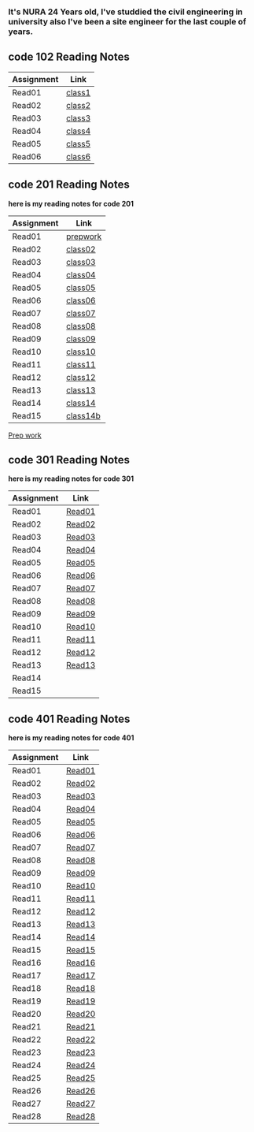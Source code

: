 ### It's NURA 24 Years old, I've studdied the civil engineering in university also I've been a site engineer for the last couple of years.

## **code 102 Reading Notes**

| Assignment | Link                |
| ---------- | ------------------- |
| Read01     | [class1](read01.md) |
| Read02     | [class2](read02.md) |
| Read03     | [class3](read03.md) |
| Read04     | [class4](read04.md) |
| Read05     | [class5](read05.md) |
| Read06     | [class6](read06.md) |

## **code 201 Reading Notes**

**here is my reading notes for code 201**

| Assignment | Link                    |
| ---------- | ----------------------- |
| Read01     | [prepwork](prepwork.md) |
| Read02     | [class02](class02.md)   |
| Read03     | [class03](class03.md)   |
| Read04     | [class04](class04.md)   |
| Read05     | [class05](class05.md)   |
| Read06     | [class06](class06.md)   |
| Read07     | [class07](class07.md)   |
| Read08     | [class08](class08.md)   |
| Read09     | [class09](class09.md)   |
| Read10     | [class10](class10.md)   |
| Read11     | [class11](class11.md)   |
| Read12     | [class12](class12.md)   |
| Read13     | [class13](class13.md)   |
| Read14     | [class14](class14.md)   |
| Read15     | [class14b](class14b.md) |

[Prep work](prepwork.md)

## **code 301 Reading Notes**

**here is my reading notes for code 301**

| Assignment | Link                     |
| ---------- | ------------------------ |
| Read01     | [Read01](301coarse1.md)  |
| Read02     | [Read02](301coarse2.md)  |
| Read03     | [Read03](301coarse3.md)  |
| Read04     | [Read04](301coarse4.md)  |
| Read05     | [Read05](301coarse5.md)  |
| Read06     | [Read06](301coarse6.md)  |
| Read07     | [Read07](301coarse7.md)  |
| Read08     | [Read08](301coarse8.md)  |
| Read09     | [Read09](301coarse9.md)  |
| Read10     | [Read10](301coarse10.md) |
| Read11     | [Read11](301coarse11.md) |
| Read12     | [Read12](301coarse12.md) |
| Read13     | [Read13](301coarse13.md) |
| Read14     |                          |
| Read15     |                          |

## **code 401 Reading Notes**

**here is my reading notes for code 401**

| Assignment | Link                  |
| ---------- | --------------------- |
| Read01     | [Read01](401read1.md) |
| Read02     | [Read02](401read2.md) |
| Read03     | [Read03](401read3.md) |
| Read04     | [Read04](401read4.md) |
| Read05     | [Read05](401read5.md) |
| Read06     | [Read06](401read6.md) |
| Read07     | [Read07](401read7.md) |
| Read08     | [Read08](401read8.md) |
| Read09     | [Read09](401read9.md) |
| Read10     | [Read10](401read10.md) |
| Read11     | [Read11](401read11.md)                     |
| Read12     | [Read12](401read12.md)                      |
| Read13     | [Read13](401read13.md)                      |
| Read14     | [Read14](401read14.md)                     |
| Read15     | [Read15](401read15.md) 
| Read16     | [Read16](401read16.md) 
| Read17     | [Read17](401read17.md)
| Read18     | [Read18](401read18.md)
| Read19     | [Read19](401read19.md)
| Read20     | [Read20](401read20.md) 
| Read21     | [Read21](401read21.md)
| Read22     | [Read22](401read22.md)
| Read23     | [Read23](401read23.md)
| Read24     | [Read24](401read24.md)
| Read25     | [Read25](401read25.md) 
| Read26     | [Read26](401read26.md)
| Read27     | [Read27](401read27.md)
| Read28     | [Read28](401read28.md)                     |
